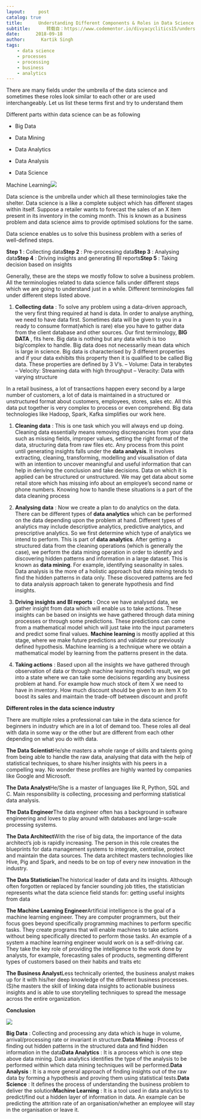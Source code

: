 ```yaml
---
layout:     post
catalog: true
title:      Understanding Different Components & Roles in Data Science
subtitle:      转载自：https://www.codementor.io/divyacyclitics15/understanding-different-components-roles-in-data-science-nhtila5at
date:      2018-09-18
author:      Kartik Singh
tags:
    - data science
    - processes
    - processing
    - business
    - analytics
---
```


There are many fields under the umbrella of the data science and sometimes these roles look similar to each other or are used interchangeably. Let us list these terms first and try to understand them

Different parts within data science can be as following

- Big Data

- Data Mining

- Data Analytics

- Data Analysis

- Data Science

Machine Learning![](https://cdn-images-1.medium.com/max/800/0*A4D-0fOHEQze125I.jpg)


Data science is the umbrella under which all these terminologies take the shelter. Data science is a like a complete subject which has different stages within itself. Suppose a retailer wants to forecast the sales of an X item present in its inventory in the coming month. This is known as a business problem and data science aims to provide optimised solutions for the same.

Data science enables us to solve this business problem with a series of well-defined steps.

**Step 1** : Collecting data**Step 2** : Pre-processing data**Step 3** : Analysing data**Step 4** : Driving insights and generating BI reports**Step 5** : Taking decision based on insights

Generally, these are the steps we mostly follow to solve a business problem. All the terminologies related to data science falls under different steps which we are going to understand just in a while. Different terminologies fall under different steps listed above.

1. **Collecting data** : To solve any problem using a data-driven approach, the very first thing required at hand is data. In order to analyse anything, we need to have data first. Sometimes data will be given to you in a ready to consume format(which is rare) else you have to gather data from the client database and other sources. Our first terminology, **BIG DATA** , fits here. Big data is nothing but any data which is too big/complex to handle. Big data does not necessarily mean data which is large in science. Big data is characterised by 3 different properties and if your data exhibits this property then it is qualified to be called Big data. These properties are defined by 3 V’s. – Volume: Data in terabytes – Velocity: Streaming data with high throughput – Veracity: Data with varying structure


In a retail business, a lot of transactions happen every second by a large number of customers, a lot of data is maintained in a structured or unstructured format about customers, employees, stores, sales etc. All this data put together is very complex to process or even comprehend. Big data technologies like Hadoop, Spark, Kafka simplifies our work here.

1. **Cleaning data** : This is one task which you will always end up doing. Cleaning data essentially means removing discrepancies from your data such as missing fields, improper values, setting the right format of the data, structuring data from raw files etc. Any process from this point until generating insights falls under the **data analysis**. It involves extracting, cleaning, transforming, modelling and visualisation of data with an intention to uncover meaningful and useful information that can help in deriving the conclusion and take decisions. Data on which it is applied can be structured or unstructured. We may get data about some retail store which has missing info about an employee’s second name or phone numbers. Knowing how to handle these situations is a part of the data cleaning process

1. **Analysing data** : Now we create a plan to do analytics on the data. There can be different types of **data analytics** which can be performed on the data depending upon the problem at hand. Different types of analytics may include descriptive analytics, predictive analytics, and prescriptive analytics. So we first determine which type of analytics we intend to perform. This is part of **data analytics**. After getting a structured data from the cleaning operations (which is generally the case), we perform the data mining operation in order to identify and discovering hidden patterns and information in a large dataset. This is known as **data mining**. For example, identifying seasonality in sales. Data analysis is the more of a holistic approach but data mining tends to find the hidden patterns in data only. These discovered patterns are fed to data analysis approach taken to generate hypothesis and find insights.

1. **Driving insights and BI reports** : Once we have analysed data, we gather insight from data which will enable us to take actions. These insights can be based on insights we have gathered through data mining processes or through some predictions. These predictions can come from a mathematical model which will just take into the input parameters and predict some final values. **Machine learning** is mostly applied at this stage, where we make future predictions and validate our previously defined hypothesis. Machine learning is a technique where we obtain a mathematical model by learning from the patterns present in the data.

1. **Taking actions** : Based upon all the insights we have gathered through observation of data or through machine learning model’s result, we get into a state where we can take some decisions regarding any business problem at hand. For example how much stock of item X we need to have in inventory. How much discount should be given to an item X to boost its sales and maintain the trade-off between discount and profit


**Different roles in the data science industry**

There are multiple roles a professional can take in the data science for beginners in industry which are in a lot of demand too. These roles all deal with data in some way or the other but are different from each other depending on what you do with data.

**The Data Scientist**He/she masters a whole range of skills and talents going from being able to handle the raw data, analysing that data with the help of statistical techniques, to share his/her insights with his peers in a compelling way. No wonder these profiles are highly wanted by companies like Google and Microsoft.

**The Data Analyst**He/She is a master of languages like R, Python, SQL and C. Main responsibility is collecting, processing and performing statistical data analysis.

**The Data Engineer**The data engineer often has a background in software engineering and loves to play around with databases and large-scale processing systems.

**The Data Architect**With the rise of big data, the importance of the data architect’s job is rapidly increasing. The person in this role creates the blueprints for data management systems to integrate, centralise, protect and maintain the data sources. The data architect masters technologies like Hive, Pig and Spark, and needs to be on top of every new innovation in the industry.

**The Data Statistician**The historical leader of data and its insights. Although often forgotten or replaced by fancier sounding job titles, the statistician represents what the data science field stands for: getting useful insights from data

**The Machine Learning Engineer**Artificial intelligence is the goal of a machine learning engineer. They are computer programmers, but their focus goes beyond specifically programming machines to perform specific tasks. They create programs that will enable machines to take actions without being specifically directed to perform those tasks. An example of a system a machine learning engineer would work on is a self-driving car. They take the key role of providing the intelligence to the work done by analysts, for example, forecasting sales of products, segmenting different types of customers based on their habits and traits etc

**The Business Analyst**Less technically oriented, the business analyst makes up for it with his/her deep knowledge of the different business processes. (S)he masters the skill of linking data insights to actionable business insights and is able to use storytelling techniques to spread the message across the entire organization.

**Conclusion**

![](https://cdn-images-1.medium.com/max/800/0*O-NfVGkc5qfOPypP.jpg)


**Big Data** : Collecting and processing any data which is huge in volume, arrival/processing rate or invariant in structure.**Data Mining** : Process of finding out hidden patterns in the structured data and find hidden information in the data**Data Analytics** : It is a process which is one step above data mining. Data analytics identifies the type of the analysis to be performed within which data mining techniques will be performed.**Data Analysis** : It is a more general approach of finding insights out of the raw data by forming a hypothesis and proving them using statistical tests.**Data Science** : It defines the process of understanding the business problem to deliver the solution**Machine Learning** : It is a tool used in data analytics to predict/find out a hidden layer of information in data. An example can be predicting the attrition rate of an organisation/whether an employee will stay in the organisation or leave it.
